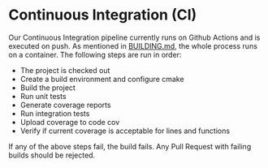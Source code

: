 # Continuous Integration (CI)

Our Continuous Integration pipeline currently runs on Github Actions and is executed on push. As mentioned in [BUILDING.md](BUILDING.md), the whole process runs on a container. The following steps are run in order:

* The project is checked out
* Create a build environment and configure cmake
* Build the project
* Run unit tests
* Generate coverage reports
* Run integration tests
* Upload coverage to code cov
* Verify if current coverage is acceptable for lines and functions
  
If any of the above steps fail, the build fails. Any Pull Request with failing builds should be rejected.

